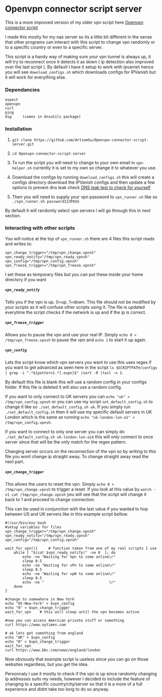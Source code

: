 # Openvpn connector script server
This is a more improved version of my older vpn script here [Openvpn connector script](https://github.com/ArtiomSu/Openvpn-connector-script)

I made this mostly for my nas server so its a little bit different in the sense that other programs can interact with this script to change vpn randomly or to a specific country or even to a specific server.


This script is a handy way of making sure your vpn tunnel is always up, it will try to reconnect once it detects it as down ( ip detection also improved over the last script ). By default I have it setup to work with ipvanish hence you will see `download_configs.sh` which downloads configs for IPVanish but it will work for everything else.

### Dependancies
```
expect
openvpn
curl
ping
dig 	(comes in dnsutils package)
```

### Installation
1. `git clone https://github.com/ArtiomSu/Openvpn-connector-script-server.git`


2. `cd Openvpn-connector-script-server`


3. To run the script you will need to change to your own email in `vpn-helper.sh` currently it is set to my own so change it to whatever you use.


4. Download the configs by running `download_configs.sh` this will create a configs directory download the IPVanish configs and then update a few options to prevent dns leak check [DNS leak test to check for yourself](https://www.dnsleaktest.com/)


5. Then you will need to supply your vpn password to `vpn_runner.sh` like so `./vpn_runner.sh password123PASS`


By default it will randomly select vpn servers I will go through this in next section.

### Interacting with other scripts
You will notice at the top of `vpn_runner.sh` there are 4 files this script reads and writes to:
```
vpn_change_trigger="/tmp/vpn_change.vpnsh"
vpn_ready_notify="/tmp/vpn_ready.vpnsh"
vpn_config="/tmp/vpn_config.vpnsh"
vpn_freeze_trigger="/tmp/vpn_freeze.vpnsh"
```

I set these as temporary files but you can put these inside your home directory if you want


##### `vpn_ready_notify` 
Tells you if the vpn is up. 0=up, 1=down. This file should not be modified by your scripts as it will confuse other scripts using it. The file is updated everytime the script checks if the network is up and if the ip is correct.

##### `vpn_freeze_trigger`
Allows you to pause the vpn and use your real IP. Simply `echo 0 > /tmp/vpn_freeze.vpnsh` to pause the vpn and `echo 1` to start it up again.


##### `vpn_config` 
Lets the script know which vpn servers you want to use this uses regex if you want to get advanced as seen here in the script `ls $SCRIPTPATH/configs | grep -i ".*${pattern}.*[.ovpn]$" |sort -R |tail -n 1`. 


By default this file is blank this will use a random config in your configs folder. If this file is deleted it will also use a random config.


If you want to only connect to UK servers you can `echo "uk" > /tmp/vpn_config.vpnsh` or you can use my script `set_default_config.sh` to change it like so `./set_default_config.sh uk`. If you simply run `./set_default_config.sh` then it will use my specific default servers in UK London which is the same as running `echo "uk-london-lon-a1" > /tmp/vpn_config.vpnsh`.


If you want to connect to only one server you can simply do `./set_default_config.sh uk-london-lon-a14` this will only connect to once server since that will be the only match for the regex pattern.


Changing server occurs on the reconnection of the vpn so by writing to this file you wont change ip straight away. To change straight away read the next part.

##### `vpn_change_trigger`
This allows the users to reset the vpn. Simply `echo 0 > /tmp/vpn_change.vpnsh` to trigger a reset. If you look at this value by `watch -n1 cat /tmp/vpn_change.vpnsh` you will see that the script will change it back to 1 and proceed to change connection.


This can be used in conjunction with the last value if you wanted to hop between US and UK servers like in this example script bellow.
```
#!/usr/bin/env bash
#setup variables for files
vpn_change_trigger="/tmp/vpn_change.vpnsh"
vpn_ready_notify="/tmp/vpn_ready.vpnsh"
vpn_config="/tmp/vpn_config.vpnsh"

wait_for_vpn(){		# function taken from one of my real scripts I use
    while [ "$(cat $vpn_ready_notify)" -ne 0  ]; do
        echo -ne "Waiting for Vpn to come online\r"
        sleep 0.5
        echo -ne "Waiting for vPn to come online\r"
        sleep 0.5
        echo -ne "Waiting for vpN to come online\r"
        sleep 0.5
        echo -ne "                              \r"
    done
}

#change to somewhere in New York
echo "US-New-York" > $vpn_config
echo "0" > $vpn_change_trigger
wait_for_vpn	# this will sleep until the vpn becomes active

#now you can access American private stuff or something
curl https://www.nytimes.com 	

# ok lets get something from england
echo "UK" > $vpn_config
echo "0" > $vpn_change_trigger
wait_for_vpn
curl https://www.bbc.com/news/england/london
```
Now obviously that example script is useless since you can go on those websites regardless, but you get the idea.


Personnaly I use it mostly to check if the vpn is up since randomly changing ip addresses suits my needs, however I decided to include the feature of changing to a specific country/city/server so that it is a more of a full experience and didnt take too long to do so anyway.


